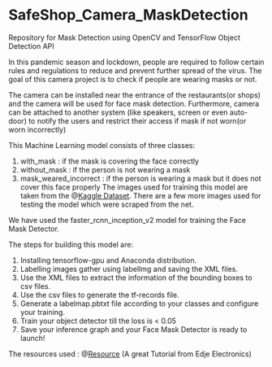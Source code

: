 # SafeShop_Camera_MaskDetection
Repository for Mask Detection using OpenCV and TensorFlow Object Detection API

In this pandemic season and lockdown, people are required to follow certain rules and regulations to reduce and prevent further spread of the virus. 
The goal of this camera project is to check if people are wearing masks or not.

The camera can be installed near the entrance of the restaurants(or shops) and the camera will be used for face mask detection. 
Furthermore, camera can be attached to another system (like speakers, screen or even auto-door) to notify the users and restrict their access if mask if not worn(or worn incorrectly)

This Machine Learning model consists of three classes:
  1. with_mask : if the mask is covering the face correctly
  2. without_mask : if the person is not wearing a mask
  3. mask_weared_incorrect : if the person is wearing a mask but it does not cover this face properly
The images used for training this model are taken from the @[Kaggle Dataset](https://www.kaggle.com/andrewmvd/face-mask-detection).
There are a few more images used for testing the model which were scraped from the net.

We have used the faster_rcnn_inception_v2 model for training the Face Mask Detector.

The steps for building this model are:
  1. Installing tensorflow-gpu and Anaconda distribution.
  2. Labelling images gather using labelImg and saving the XML files.
  3. Use the XML files to extract the information of the bounding boxes to csv files.
  4. Use the csv files to generate the tf-records file.
  5. Generate a labelmap.pbtxt file according to your classes and configure your training.
  6. Train your object detector till the loss is < 0.05
  7. Save your inference graph and your Face Mask Detector is ready to launch!
  
  The resources used : @[Resource](https://www.youtube.com/watch?v=Rgpfk6eYxJA) (A great Tutorial from Edje Electronics)
